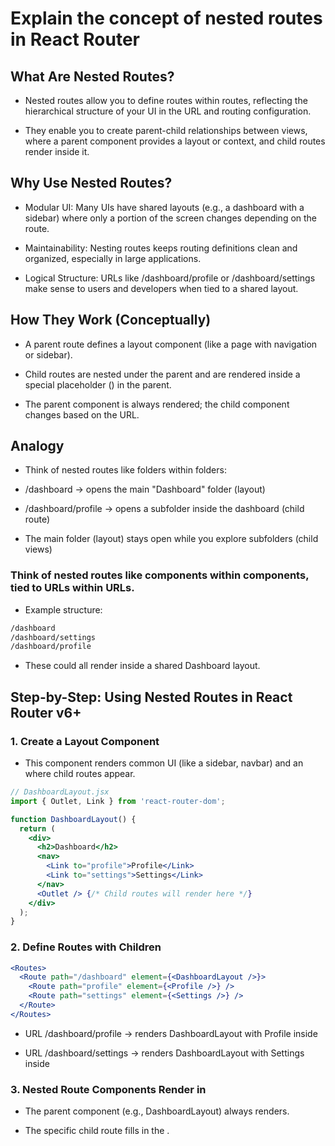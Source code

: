 # Explain the concept of nested routes in React Router

## What Are Nested Routes?
- Nested routes allow you to define routes within routes, reflecting the hierarchical structure of your UI in the URL and routing configuration.

- They enable you to create parent-child relationships between views, where a parent component provides a layout or context, and child routes render inside it.

## Why Use Nested Routes?
- Modular UI: Many UIs have shared layouts (e.g., a dashboard with a sidebar) where only a portion of the screen changes depending on the route.

- Maintainability: Nesting routes keeps routing definitions clean and organized, especially in large applications.

- Logical Structure: URLs like /dashboard/profile or /dashboard/settings make sense to users and developers when tied to a shared layout.

## How They Work (Conceptually)
- A parent route defines a layout component (like a page with navigation or sidebar).

- Child routes are nested under the parent and are rendered inside a special placeholder (<Outlet />) in the parent.

- The parent component is always rendered; the child component changes based on the URL.

## Analogy
- Think of nested routes like folders within folders:

- /dashboard → opens the main "Dashboard" folder (layout)

- /dashboard/profile → opens a subfolder inside the dashboard (child route)

- The main folder (layout) stays open while you explore subfolders (child views)


### Think of nested routes like components within components, tied to URLs within URLs.

- Example structure:

```bash
/dashboard
/dashboard/settings
/dashboard/profile
```
- These could all render inside a shared Dashboard layout.

## Step-by-Step: Using Nested Routes in React Router v6+
### 1. Create a Layout Component
- This component renders common UI (like a sidebar, navbar) and an <Outlet /> where child routes appear.

```jsx
// DashboardLayout.jsx
import { Outlet, Link } from 'react-router-dom';

function DashboardLayout() {
  return (
    <div>
      <h2>Dashboard</h2>
      <nav>
        <Link to="profile">Profile</Link>
        <Link to="settings">Settings</Link>
      </nav>
      <Outlet /> {/* Child routes will render here */}
    </div>
  );
}
```
### 2. Define Routes with Children
```jsx
<Routes>
  <Route path="/dashboard" element={<DashboardLayout />}>
    <Route path="profile" element={<Profile />} />
    <Route path="settings" element={<Settings />} />
  </Route>
</Routes>
```
- URL /dashboard/profile → renders DashboardLayout with Profile inside

- URL /dashboard/settings → renders DashboardLayout with Settings inside

### 3. Nested Route Components Render in <Outlet />
- The parent component (e.g., DashboardLayout) always renders.

- The specific child route fills in the <Outlet />.

